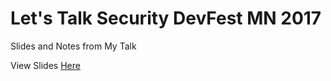 # Let's Talk Security DevFest MN 2017

Slides and Notes from My Talk

View Slides [Here](https://pieces029.github.io/android-security-devfestmn-2017/#/)
